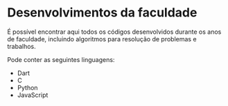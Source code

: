 # Desenvolvimentos da faculdade
É possível encontrar aqui todos os códigos desenvolvidos durante os anos de faculdade, incluindo algoritmos para resolução de problemas e trabalhos.

Pode conter as seguintes linguagens:

* Dart
* C
* Python
* JavaScript
